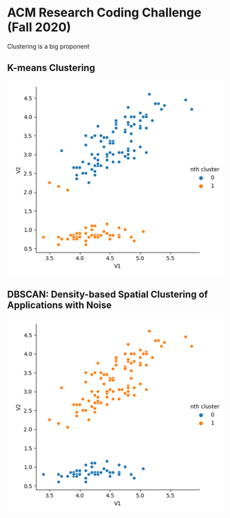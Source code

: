 # ACM Research Coding Challenge (Fall 2020)

Clustering is a big proponent

## K-means Clustering

![Image of K-means Plot](kmeans.png)

## DBSCAN: Density-based Spatial Clustering of Applications with Noise

![Image of DBSCAN Plot](dbscan.png)

